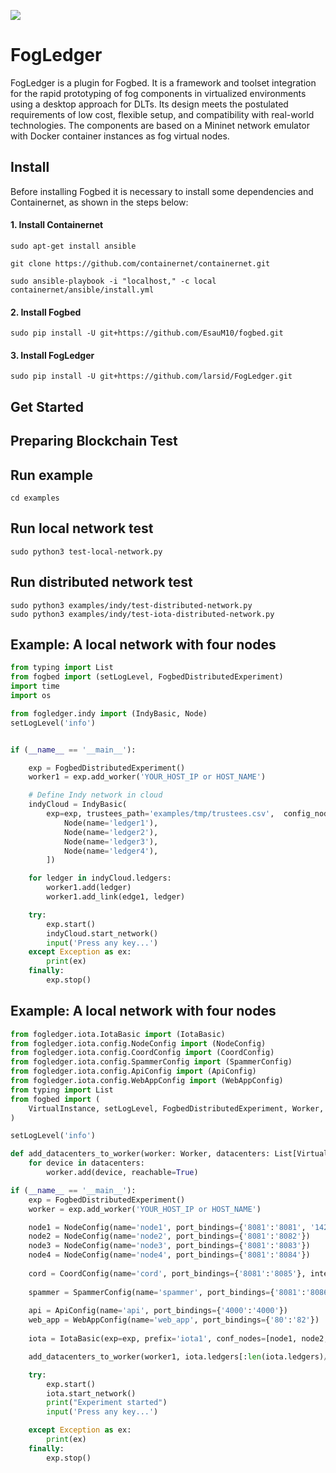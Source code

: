 ![](https://img.shields.io/badge/python-3.8+-blue.svg)

# FogLedger

FogLedger is a plugin for Fogbed. It is a framework and toolset integration for the rapid prototyping of fog components in virtualized environments using a desktop approach for DLTs. Its design meets the postulated requirements of low cost, flexible setup, and compatibility with real-world technologies. The components are based on a Mininet network emulator with Docker container instances as fog virtual nodes.

## Install

Before installing Fogbed it is necessary to install some dependencies and Containernet, as shown in the steps below:

#### 1. Install Containernet

```
sudo apt-get install ansible
```

```
git clone https://github.com/containernet/containernet.git
```

```
sudo ansible-playbook -i "localhost," -c local containernet/ansible/install.yml
```

#### 2. Install Fogbed

```
sudo pip install -U git+https://github.com/EsauM10/fogbed.git
```

#### 3. Install FogLedger

```
sudo pip install -U git+https://github.com/larsid/FogLedger.git
```

## Get Started

## Preparing Blockchain Test

## Run example

```
cd examples
```

## Run local network test

```
sudo python3 test-local-network.py
```

## Run distributed network test

```
sudo python3 examples/indy/test-distributed-network.py
sudo python3 examples/indy/test-iota-distributed-network.py
```

## Example: A local network with four nodes

```python
from typing import List
from fogbed import (setLogLevel, FogbedDistributedExperiment)
import time
import os

from fogledger.indy import (IndyBasic, Node)
setLogLevel('info')


if (__name__ == '__main__'):

    exp = FogbedDistributedExperiment()
    worker1 = exp.add_worker('YOUR_HOST_IP or HOST_NAME')

    # Define Indy network in cloud
    indyCloud = IndyBasic(
        exp=exp, trustees_path='examples/tmp/trustees.csv',  config_nodes=[
            Node(name='ledger1'),
            Node(name='ledger2'),
            Node(name='ledger3'),
            Node(name='ledger4'),
        ])

    for ledger in indyCloud.ledgers:
        worker1.add(ledger)
        worker1.add_link(edge1, ledger)

    try:
        exp.start()
        indyCloud.start_network()
        input('Press any key...')
    except Exception as ex:
        print(ex)
    finally:
        exp.stop()


```

## Example: A local network with four nodes

```python
from fogledger.iota.IotaBasic import (IotaBasic)
from fogledger.iota.config.NodeConfig import (NodeConfig)
from fogledger.iota.config.CoordConfig import (CoordConfig)
from fogledger.iota.config.SpammerConfig import (SpammerConfig)
from fogledger.iota.config.ApiConfig import (ApiConfig)
from fogledger.iota.config.WebAppConfig import (WebAppConfig)
from typing import List
from fogbed import (
    VirtualInstance, setLogLevel, FogbedDistributedExperiment, Worker, Controller
)

setLogLevel('info')

def add_datacenters_to_worker(worker: Worker, datacenters: List[VirtualInstance]):
    for device in datacenters:
        worker.add(device, reachable=True)

if (__name__ == '__main__'):
    exp = FogbedDistributedExperiment()
    worker = exp.add_worker('YOUR_HOST_IP or HOST_NAME')

    node1 = NodeConfig(name='node1', port_bindings={'8081':'8081', '14265':'14265'})
    node2 = NodeConfig(name='node2', port_bindings={'8081':'8082'})
    node3 = NodeConfig(name='node3', port_bindings={'8081':'8083'})
    node4 = NodeConfig(name='node4', port_bindings={'8081':'8084'})
    
    cord = CoordConfig(name='cord', port_bindings={'8081':'8085'}, interval='60s')
    
    spammer = SpammerConfig(name='spammer', port_bindings={'8081':'8086'}, message ='one-click-tangle.')
   
    api = ApiConfig(name='api', port_bindings={'4000':'4000'})    
    web_app = WebAppConfig(name='web_app', port_bindings={'80':'82'})
    
    iota = IotaBasic(exp=exp, prefix='iota1', conf_nodes=[node1, node2, node3, node4], conf_coord=cord, conf_spammer=spammer)

    add_datacenters_to_worker(worker1, iota.ledgers[:len(iota.ledgers)//2])

    try:
        exp.start()
        iota.start_network()
        print("Experiment started")
        input('Press any key...')

    except Exception as ex:
        print(ex)
    finally:
        exp.stop()
```

